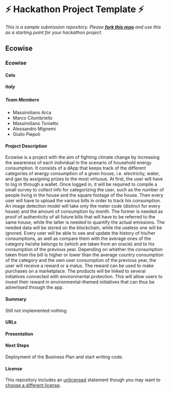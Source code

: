 
# ⚡ Hackathon Project Template ⚡
_This is a sample submission repository.
Please [__fork this repo__](https://help.github.com/articles/fork-a-repo/) and use this as a starting point for your hackathon project._

## Ecowise
### Ecowise
#### Celo

##### Italy

##### Team Members
- Massimiliano Arca
- Marco Cilumbriello
- Massimiliano Tonietto
- Alessandro Mignemi
- Giulio Piepoli

#### Project Description
Ecowise  is a project with the aim of fighting climate change by increasing the awareness of
each individual in the scenario of household energy consumption. It consists of a dApp that keeps track of the different categories of energy consumption of a given house, i.e. electricity, water, and gas by assigning prizes to the most virtuous.
At first, the user will have to log in through a wallet. Once logged in, it will be required to compile a small survey to collect info for categorizing the user, such as the number of people living in the house and the square footage of the house. Then every user will have to upload the various bills in order to track his consumption. An image detection model will take only the meter code (distinct for every house) and the amount of consumption by month. The former is needed as proof of authenticity of all future bills that will have to be referred to the same house, while the latter is needed to quantify the actual emissions. The needed data will be stored on the blockchain, while the useless one will be ignored.
Every user will be able to see and update the history of his/her consumptions, as well as compare them with the average ones of the category he/she belongs to (which are taken from an oracle) and to his consumption of the previous year.
Depending on whether the consumption taken from the bill is higher or lower than the average country consumption of the category and the own user consumption of the previous year, the user will receive a reward or a malus. The reward can be used to make purchases on a marketplace. The products will be linked to several initiatives connected with environmental protection.
This will allow users to invest their reward in environmental-themed initiatives that can thus be advertised through the app.


#### Summary
Still not implemented nothing

#### URLs


#### Presentation


#### Next Steps
Deployment of the Business Plan and start writing code.

#### License
This repository includes an [unlicensed](http://unlicense.org/) statement though you may want to [choose a different license](https://choosealicense.com/).
